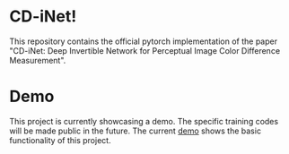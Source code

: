 # CD-iNet! 
This repository contains the official pytorch implementation of the paper "CD-iNet: Deep Invertible Network for Perceptual Image Color
Difference Measurement".


# Demo 
This project is currently showcasing a demo. The specific training codes will be made public in the future. The current [demo](https://github.com/hellooks/CD-iNet/tree/main/demo) shows the basic functionality of this project.
